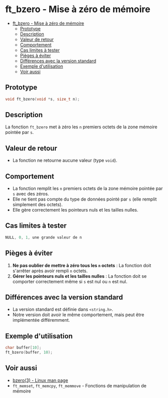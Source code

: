 # ft\_bzero - Mise à zéro de mémoire

- [ft\_bzero - Mise à zéro de mémoire](#ft_bzero---mise-à-zéro-de-mémoire)
	- [Prototype](#prototype)
	- [Description](#description)
	- [Valeur de retour](#valeur-de-retour)
	- [Comportement](#comportement)
	- [Cas limites à tester](#cas-limites-à-tester)
	- [Pièges à éviter](#pièges-à-éviter)
	- [Différences avec la version standard](#différences-avec-la-version-standard)
	- [Exemple d'utilisation](#exemple-dutilisation)
	- [Voir aussi](#voir-aussi)

## Prototype

```c
void ft_bzero(void *s, size_t n);
```

## Description

La fonction `ft_bzero` met à zéro les `n` premiers octets de la zone mémoire pointée par `s`.

## Valeur de retour

  - La fonction ne retourne aucune valeur (type `void`).

## Comportement

  - La fonction remplit les `n` premiers octets de la zone mémoire pointée par `s` avec des zéros.
  - Elle ne tient pas compte du type de données pointé par `s` (elle remplit simplement des octets).
  - Elle gère correctement les pointeurs nuls et les tailles nulles.

## Cas limites à tester

```c
NULL, 0, 1, une grande valeur de n
```

## Pièges à éviter

1.  **Ne pas oublier de mettre à zéro tous les `n` octets** : La fonction doit s'arrêter après avoir rempli `n` octets.
2.  **Gérer les pointeurs nuls et les tailles nulles** : La fonction doit se comporter correctement même si `s` est nul ou `n` est nul.

## Différences avec la version standard

  - La version standard est définie dans `<string.h>`.
  - Notre version doit avoir le même comportement, mais peut être implémentée différemment.

## Exemple d'utilisation

```c
char buffer[10];
ft_bzero(buffer, 10);
```

## Voir aussi

  - [bzero(3) - Linux man page](https://man7.org/linux/man-pages/man3/bzero.3.html)
  - `ft_memset`, `ft_memcpy`, `ft_memmove` - Fonctions de manipulation de mémoire

